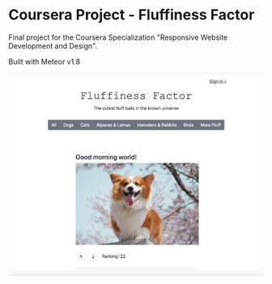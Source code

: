 # Coursera Project - Fluffiness Factor

Final project for the Coursera Specialization "Responsive Website Development and Design".

Built with Meteor v1.8

![Website Snapshot](/snapshot1.png)
